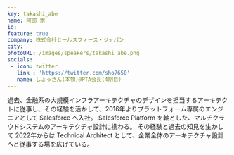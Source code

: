 ```yaml
---
key: takashi_abe
name: 阿部 崇
id: 
feature: true
company: 株式会社セールスフォース・ジャパン
city: 
photoURL: /images/speakers/takashi_abe.png
socials:
 - icon: twitter
   link : 'https://twitter.com/sho7650'
   name: しょっさん(本物)@PTA会長(4期目)
---
```


過去、金融系の大規模インフラアーキテクチャのデザインを担当するアーキテクトに従事し、その経験を活かして、2016年よりプラットフォーム専属のエンジニアとして Salesforce へ入社。
Salesforce Platform を軸とした、マルチクラウドシステムのアーキテクチャ設計に携わる。
その経験と過去の知見を生かして 2022年からは Technical Architect として、企業全体のアーキテクチャ設計へと従事する場を広げている。